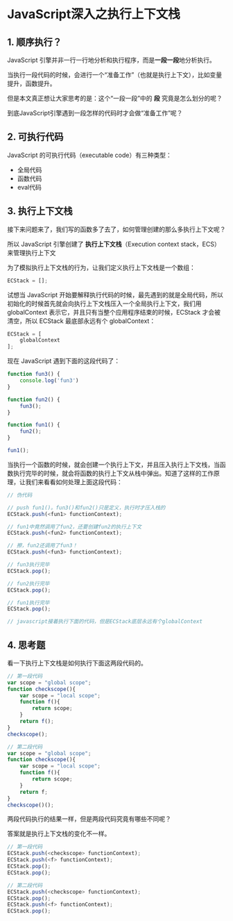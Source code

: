 # JavaScript深入之执行上下文栈

## 1. 顺序执行？

JavaScript 引擎并非一行一行地分析和执行程序，而是**一段一段**地分析执行。

当执行一段代码的时候，会进行一个“准备工作”（也就是执行上下文），比如变量提升，函数提升。

但是本文真正想让大家思考的是：这个“一段一段”中的 **段** 究竟是怎么划分的呢？

到底JavaScript引擎遇到一段怎样的代码时才会做“准备工作”呢？

## 2. 可执行代码

JavaScript 的可执行代码（executable code）有三种类型：

- 全局代码
- 函数代码
- eval代码

## 3. 执行上下文栈

接下来问题来了，我们写的函数多了去了，如何管理创建的那么多执行上下文呢？

所以 JavaScript 引擎创建了 **执行上下文栈**（Execution context stack，ECS）来管理执行上下文

为了模拟执行上下文栈的行为，让我们定义执行上下文栈是一个数组：

```javascript
ECStack = [];
```

试想当 JavaScript 开始要解释执行代码的时候，最先遇到的就是全局代码，所以初始化的时候首先就会向执行上下文栈压入一个全局执行上下文，我们用 globalContext 表示它，并且只有当整个应用程序结束的时候，ECStack 才会被清空，所以 ECStack 最底部永远有个 globalContext：

```javascript
ECStack = [
    globalContext
];
```

现在 JavaScript 遇到下面的这段代码了：

```javascript
function fun3() {
    console.log('fun3')
}

function fun2() {
    fun3();
}

function fun1() {
    fun2();
}

fun1();
```

当执行一个函数的时候，就会创建一个执行上下文，并且压入执行上下文栈，当函数执行完毕的时候，就会将函数的执行上下文从栈中弹出。知道了这样的工作原理，让我们来看看如何处理上面这段代码：

```javascript
// 伪代码

// push fun1()。fun3()和fun2()只是定义，执行时才压入栈的
ECStack.push(<fun1> functionContext);

// fun1中竟然调用了fun2，还要创建fun2的执行上下文
ECStack.push(<fun2> functionContext);

// 擦，fun2还调用了fun3！
ECStack.push(<fun3> functionContext);

// fun3执行完毕
ECStack.pop();

// fun2执行完毕
ECStack.pop();

// fun1执行完毕
ECStack.pop();

// javascript接着执行下面的代码，但是ECStack底层永远有个globalContext
```

## 4. 思考题

看一下执行上下文栈是如何执行下面这两段代码的。

```javascript
// 第一段代码
var scope = "global scope";
function checkscope(){
    var scope = "local scope";
    function f(){
        return scope;
    }
    return f();
}
checkscope();

// 第二段代码
var scope = "global scope";
function checkscope(){
    var scope = "local scope";
    function f(){
        return scope;
    }
    return f;
}
checkscope()();
```

两段代码执行的结果一样，但是两段代码究竟有哪些不同呢？

答案就是执行上下文栈的变化不一样。

```javascript
// 第一段代码
ECStack.push(<checkscope> functionContext);
ECStack.push(<f> functionContext);
ECStack.pop();
ECStack.pop();

// 第二段代码
ECStack.push(<checkscope> functionContext);
ECStack.pop();
ECStack.push(<f> functionContext);
ECStack.pop();
```
